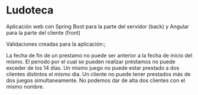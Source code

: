 # Ludoteca

Aplicación web con Spring Boot para la parte del servidor (back) y Angular para la parte del cliente (front)

Validaciones creadas para la aplicación:;

La fecha de fin de un prestamo no puede ser anterior a la fecha de inicio del mismo.
El periodo por el cual se pueden realizar préstamos no puede exceder de los 14 días.
Un mismo juego no puede estar prestado a dos clientes distintos el mismo día. 
Un cliente no puede tener prestados más de dos juegos simultaneamente. 
No podemos dar de alta dos clientes con el mismo nombre. 

